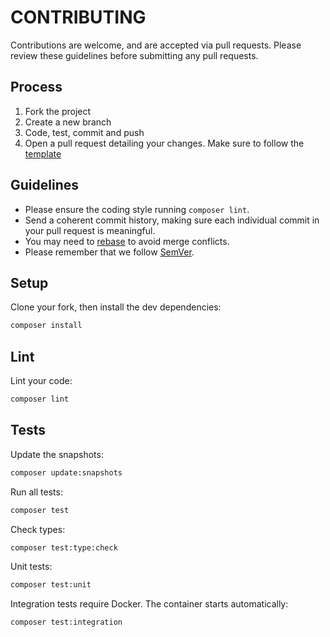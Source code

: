 # CONTRIBUTING

Contributions are welcome, and are accepted via pull requests.
Please review these guidelines before submitting any pull requests.

## Process

1. Fork the project
1. Create a new branch
1. Code, test, commit and push
1. Open a pull request detailing your changes. Make sure to follow the [template](.github/PULL_REQUEST_TEMPLATE.md)

## Guidelines

- Please ensure the coding style running `composer lint`.
- Send a coherent commit history, making sure each individual commit in your pull request is meaningful.
- You may need to [rebase](https://git-scm.com/book/en/v2/Git-Branching-Rebasing) to avoid merge conflicts.
- Please remember that we follow [SemVer](http://semver.org/).

## Setup

Clone your fork, then install the dev dependencies:

```bash
composer install
```

## Lint

Lint your code:

```bash
composer lint
```

## Tests

Update the snapshots:

```bash
composer update:snapshots
```

Run all tests:

```bash
composer test
```

Check types:

```bash
composer test:type:check
```

Unit tests:

```bash
composer test:unit
```

Integration tests require Docker. The container starts automatically:

```bash
composer test:integration
```

